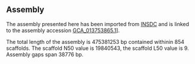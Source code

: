 **Assembly**
--------

The assembly presented here has been imported from [INSDC](http://www.insdc.org) and is linked to the assembly accession [GCA\_013753865.1](http://www.ebi.ac.uk/ena/data/view/GCA_013753865.1)].

The total length of the assembly is 475381253 bp contained withinin 854 scaffolds.
The scaffold N50 value is 19840543, the scaffold L50 value is 9.
Assembly gaps span 38776 bp.
